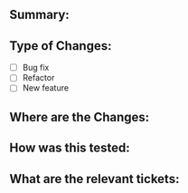 ## Summary:


## Type of Changes:
- [ ] Bug fix
- [ ] Refactor
- [ ] New feature

## Where are the Changes:


## How was this tested:


## What are the relevant tickets:
